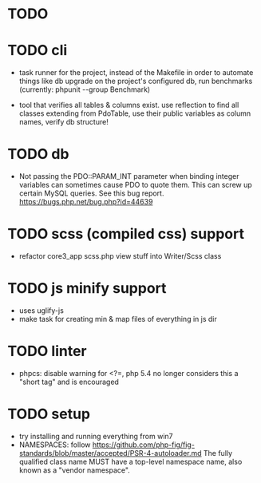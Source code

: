 # TODO



# TODO cli
- task runner for the project, instead of the Makefile
  in order to automate things like db upgrade on the project's configured db,
  run benchmarks (currently: phpunit --group Benchmark)

- tool that verifies all tables & columns exist. use reflection to find all
  classes extending from PdoTable, use their public variables as column names,
  verify db structure!




# TODO db
- Not passing the PDO::PARAM_INT parameter when binding integer variables can
  sometimes cause PDO to quote them. This can screw up certain MySQL queries.
  See this bug report.  https://bugs.php.net/bug.php?id=44639



# TODO scss (compiled css) support
- refactor core3_app scss.php view stuff into Writer/Scss class






# TODO js minify support
- uses uglify-js
- make task for creating min & map files of everything in js dir



# TODO linter
- phpcs: disable warning for <?=, php 5.4 no longer considers this a "short tag" and is encouraged



# TODO setup
- try installing and running everything from win7
- NAMESPACES: follow https://github.com/php-fig/fig-standards/blob/master/accepted/PSR-4-autoloader.md
	The fully qualified class name MUST have a top-level namespace name, also known as a "vendor namespace".

